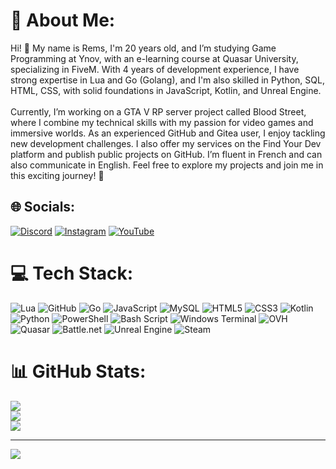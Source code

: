 # 💫 About Me:
Hi! 👋 My name is Rems, I'm 20 years old, and I’m studying Game Programming at Ynov, with an e-learning course at Quasar University, specializing in FiveM. With 4 years of development experience, I have strong expertise in Lua and Go (Golang), and I'm also skilled in Python, SQL, HTML, CSS, with solid foundations in JavaScript, Kotlin, and Unreal Engine.<br><br>Currently, I’m working on a GTA V RP server project called Blood Street, where I combine my technical skills with my passion for video games and immersive worlds. As an experienced GitHub and Gitea user, I enjoy tackling new development challenges. I also offer my services on the Find Your Dev platform and publish public projects on GitHub. I’m fluent in French and can also communicate in English. Feel free to explore my projects and join me in this exciting journey! 🚀


## 🌐 Socials:
[![Discord](https://img.shields.io/badge/Discord-%237289DA.svg?logo=discord&logoColor=white)](https://discord.gg/https://discord.com/invite/3kc2d4pQQG) [![Instagram](https://img.shields.io/badge/Instagram-%23E4405F.svg?logo=Instagram&logoColor=white)](https://instagram.com/thedevremsoff) [![YouTube](https://img.shields.io/badge/YouTube-%23FF0000.svg?logo=YouTube&logoColor=white)](https://youtube.com/@UCVj-d_Lk7F74n4xsWbJlbeg) 

# 💻 Tech Stack:
![Lua](https://img.shields.io/badge/lua-%232C2D72.svg?style=for-the-badge&logo=lua&logoColor=white) ![GitHub](https://img.shields.io/badge/github-%23121011.svg?style=for-the-badge&logo=github&logoColor=white) ![Go](https://img.shields.io/badge/go-%2300ADD8.svg?style=for-the-badge&logo=go&logoColor=white) ![JavaScript](https://img.shields.io/badge/javascript-%23323330.svg?style=for-the-badge&logo=javascript&logoColor=%23F7DF1E) ![MySQL](https://img.shields.io/badge/mysql-4479A1.svg?style=for-the-badge&logo=mysql&logoColor=white) ![HTML5](https://img.shields.io/badge/html5-%23E34F26.svg?style=for-the-badge&logo=html5&logoColor=white) ![CSS3](https://img.shields.io/badge/css3-%231572B6.svg?style=for-the-badge&logo=css3&logoColor=white) ![Kotlin](https://img.shields.io/badge/kotlin-%237F52FF.svg?style=for-the-badge&logo=kotlin&logoColor=white) ![Python](https://img.shields.io/badge/python-3670A0?style=for-the-badge&logo=python&logoColor=ffdd54) ![PowerShell](https://img.shields.io/badge/PowerShell-%235391FE.svg?style=for-the-badge&logo=powershell&logoColor=white) ![Bash Script](https://img.shields.io/badge/bash_script-%23121011.svg?style=for-the-badge&logo=gnu-bash&logoColor=white) ![Windows Terminal](https://img.shields.io/badge/Windows%20Terminal-%234D4D4D.svg?style=for-the-badge&logo=windows-terminal&logoColor=white) ![OVH](https://img.shields.io/badge/ovh-%23123F6D.svg?style=for-the-badge&logo=ovh&logoColor=#123F6D) ![Quasar](https://img.shields.io/badge/Quasar-16B7FB?style=for-the-badge&logo=quasar&logoColor=black) ![Battle.net](https://img.shields.io/badge/battle.net-%2300AEFF.svg?style=for-the-badge&logo=battle.net&logoColor=white) ![Unreal Engine](https://img.shields.io/badge/unrealengine-%23313131.svg?style=for-the-badge&logo=unrealengine&logoColor=white) ![Steam](https://img.shields.io/badge/steam-%23000000.svg?style=for-the-badge&logo=steam&logoColor=white)
# 📊 GitHub Stats:
![](https://github-readme-stats.vercel.app/api?username=thedevrems&theme=dark&hide_border=false&include_all_commits=false&count_private=false)<br/>
![](https://github-readme-streak-stats.herokuapp.com/?user=thedevrems&theme=dark&hide_border=false)<br/>
![](https://github-readme-stats.vercel.app/api/top-langs/?username=thedevrems&theme=dark&hide_border=false&include_all_commits=false&count_private=false&layout=compact)

---
[![](https://visitcount.itsvg.in/api?id=thedevrems&icon=0&color=0)](https://visitcount.itsvg.in)

<!-- Proudly created with GPRM ( https://gprm.itsvg.in ) -->